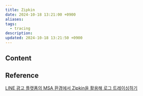 ```yaml
---
title: Zipkin
date: 2024-10-18 13:21:00 +0900
aliases: 
tags:
  - tracing
description: 
updated: 2024-10-18 13:21:50 +0900
---
```


## Content

## Reference

[LINE 광고 플랫폼의 MSA 환경에서 Zipkin을 활용해 로그 트레이싱하기](https://engineering.linecorp.com/ko/blog/line-ads-msa-opentracing-zipkin)
